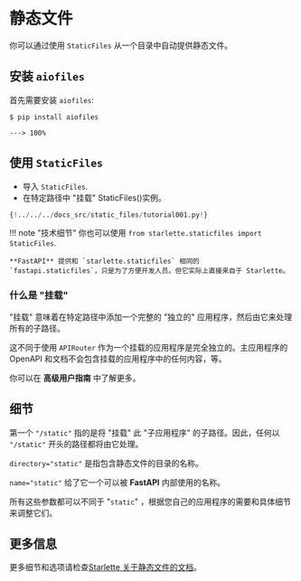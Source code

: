 # 静态文件

你可以通过使用 `StaticFiles` 从一个目录中自动提供静态文件。

## 安装 `aiofiles`

首先需要安装 `aiofiles`:

<div class="termy">

```console
$ pip install aiofiles

---> 100%
```

</div>

## 使用 `StaticFiles`

* 导入 `StaticFiles`.
* 在特定路径中 "挂载" StaticFiles()实例。

```Python hl_lines="2  6"
{!../../../docs_src/static_files/tutorial001.py!}
```

!!! note "技术细节"
    你也可以使用 `from starlette.staticfiles import StaticFiles`.

    **FastAPI** 提供和 `starlette.staticfiles` 相同的 `fastapi.staticfiles`，只是为了方便开发人员。但它实际上直接来自于 Starlette。

### 什么是 "挂载"

"挂载" 意味着在特定路径中添加一个完整的 "独立的" 应用程序，然后由它来处理所有的子路径。

这不同于使用 `APIRouter` 作为一个挂载的应用程序是完全独立的。主应用程序的 OpenAPI 和文档不会包含挂载的应用程序中的任何内容，等。

你可以在 **高级用户指南** 中了解更多。

## 细节

第一个 `"/static"` 指的是将 "挂载" 此 "子应用程序" 的子路径。因此，任何以 `"/static"` 开头的路径都将由它处理。

`directory="static"` 是指包含静态文件的目录的名称。

`name="static"` 给了它一个可以被 **FastAPI** 内部使用的名称。

所有这些参数都可以不同于 "`static`" ，根据您自己的应用程序的需要和具体细节来调整它们。

## 更多信息

更多细节和选项请检查<a href="https://www.starlette.io/staticfiles/" class="external-link" target="_blank">Starlette 关于静态文件的文档</a>。
